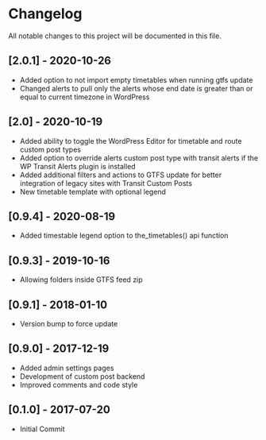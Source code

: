 # Changelog
All notable changes to this project will be documented in this file.

## [2.0.1] - 2020-10-26
- Added option to not import empty timetables when running gtfs update
- Changed alerts to pull only the alerts whose end date is greater than or equal to current timezone in WordPress

## [2.0] - 2020-10-19
- Added ability to toggle the WordPress Editor for timetable and route custom post types
- Added option to override alerts custom post type with transit alerts if the WP Transit Alerts plugin is installed 
- Added additional filters and actions to GTFS update for better integration of legacy sites with Transit Custom Posts 
- New timetable template with optional legend

## [0.9.4] - 2020-08-19
- Added timestable legend option to the_timetables() api function

## [0.9.3] - 2019-10-16
- Allowing folders inside GTFS feed zip

## [0.9.1] - 2018-01-10
- Version bump to force update

## [0.9.0] - 2017-12-19
- Added admin settings pages
- Development of custom post backend 
- Improved comments and code style

## [0.1.0] - 2017-07-20
- Initial Commit
